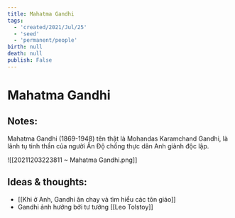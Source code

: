 ```yaml
---
title: Mahatma Gandhi
tags:
  - 'created/2021/Jul/25'
  - 'seed'
  - 'permanent/people'
birth: null
death: null
publish: False
---
```

# Mahatma Gandhi

## Notes:
Mahatma Gandhi (1869-1948) tên thật là Mohandas Karamchand Gandhi, là lãnh tụ tinh thần của người Ấn Độ chống thực dân Anh giành độc lập.

![[20211203223811 ~ Mahatma Gandhi.png]]

## Ideas & thoughts:
- [[Khi ở Anh, Gandhi ăn chay và tìm hiểu các tôn giáo]]
- Gandhi ảnh hưởng bởi tư tưởng [[Leo Tolstoy]]